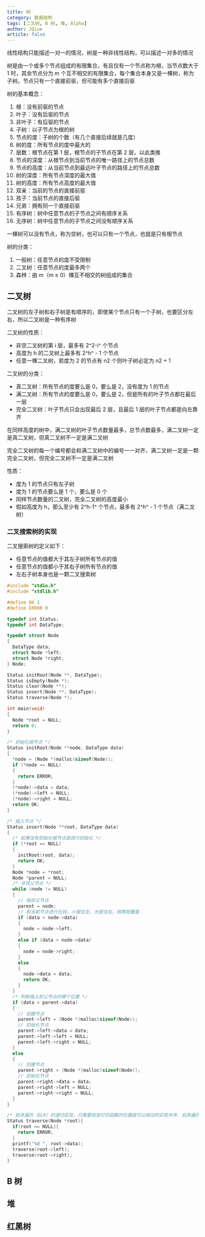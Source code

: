 ```yaml
---
title: 树
category: 数据结构
tags: [二叉树, B 树, 堆, Alpha]
author: JQiue
article: false
---
```


线性结构只能描述一对一的情况，树是一种非线性结构，可以描述一对多的情况

树是由一个或多个节点组成的有限集合，有且仅有一个节点称为根，当节点数大于 1 时，其余节点分为 m 个互不相交的有限集合，每个集合本身又是一棵树，称为子树。节点只有一个直接前驱，但可能有多个直接后驱

树的基本概念：

1. 根：没有前驱的节点
2. 叶子：没有后驱的节点
3. 非叶子：有后驱的节点
4. 子树：以子节点为根的树
5. 节点的度：子树的个数（有几个直接后续就是几度）
6. 树的度：所有节点的度中最大的
7. 层数：根节点在第 1 层，根节点的子节点在第 2 层，以此类推
8. 节点的深度：从根节点到当前节点的唯一路径上的节点总数
9. 节点的高度：从当前节点到最远叶子节点的路径上的节点总数
10. 树的深度：所有节点深度的最大值
11. 树的高度：所有节点高度的最大值
12. 双亲：当前的节点的直接前驱
13. 孩子：当前节点的直接后驱
14. 兄弟：拥有同一个直接前驱
15. 有序树：树中任意节点的子节点之间有顺序关系
16. 无序树：树中任意节点的子节点之间没有顺序关系

一棵树可以没有节点，称为空树，也可以只有一个节点，也就是只有根节点

树的分类：

1. 一般树：任意节点的度不受限制
2. 二叉树：任意节点的度最多两个
3. 森林：由 m（m ≥ 0）棵互不相交的树组成的集合

## 二叉树

二叉树的左子树和右子树是有顺序的，即使某个节点只有一个子树，也要区分左右，所以二叉树是一种有序树

二叉树的性质：

+ 非空二叉树的第 i 层，最多有 2^2-i^ 个节点
+ 高度为 h 的二叉树上最多有 2^h^ - 1 个节点
+ 任意一棵二叉树，若度为 2 的节点有 n2 个则叶子树必定为 n2 + 1

二叉树的分类：

+ 真二叉树：所有节点的度要么是 0，要么是 2，没有度为 1 的节点
+ 满二叉树：所有节点的度要么是 0，要么是 2，但是所有的叶子节点都在最后一层
+ 完全二叉树：叶子节点只会出现最后 2 层，且最后 1 层的叶子节点都是向左靠齐

在同样高度的树中，满二叉树的叶子节点数量最多，总节点数最多，满二叉树一定是真二叉树，但真二叉树不一定是满二叉树

完全二叉树的每一个编号都会和满二叉树中的编号一一对齐，满二叉树一定是一颗完全二叉树，但完全二叉树不一定是满二叉树

性质：

+ 度为 1 的节点只有左子树
+ 度为 1 的节点要么是 1 个，要么是 0 个
+ 同样节点数量的二叉树，完全二叉树的高度最小
+ 假如高度为 h，那么至少有 2^h-1^ 个节点，最多有 2^h^ - 1 个节点（满二叉树）

### 二叉搜索树的实现

二叉搜索树的定义如下：

+ 任意节点的值都大于其左子树所有节点的值
+ 任意节点的值都小于其右子树所有节点的值
+ 左右子树本身也是一颗二叉搜索树

<CodeGroup>

<CodeGroupItem title="C" active>

```c
#include "stdio.h"
#include "stdlib.h"

#define OK 1
#define ERROR 0

typedef int Status;
typedef int DataType;

typedef struct Node
{
  DataType data;
  struct Node *left;
  struct Node *right;
} Node;

Status initRoot(Node **, DataType);
Status isEmpty(Node *);
Status clear(Node **);
Status insert(Node **, DataType);
Status traverse(Node *);

int main(void)
{
  Node *root = NULL;
  return 0;
}

/* 初始化根节点 */
Status initRoot(Node **node, DataType data)
{
  *node = (Node *)malloc(sizeof(Node));
  if (*node == NULL)
  {
    return ERROR;
  }
  (*node)->data = data;
  (*node)->left = NULL;
  (*node)->right = NULL;
  return OK;
}

/* 插入节点 */
Status insert(Node **root, DataType data)
{
  /* 如果没有初始化根节点就进行初始化 */
  if (*root == NULL)
  {
    initRoot(root, data);
    return OK;
  }
  Node *node = *root;
  Node *parent = NULL;
  /* 寻找父节点 */
  while (node != NULL)
  {
    // 保存父节点
    parent = node;
    // 和当前节点进行比较，小就往左，大就往右，相等就覆盖
    if (data < node->data)
    {
      node = node->left;
    }
    else if (data > node->data)
    {
      node = node->right;
    }
    else
    {
      node->data = data;
      return OK;
    }
  }
  /* 判断插入到父节点的哪个位置 */
  if (data < parent->data)
  {
    // 创建节点
    parent->left = (Node *)malloc(sizeof(Node));
    // 初始化节点
    parent->left->data = data;
    parent->left->left = NULL;
    parent->left->right = NULL;
  }
  else
  {
    // 创建节点
    parent->right = (Node *)malloc(sizeof(Node));
    // 初始化节点
    parent->right->data = data;
    parent->right->left = NULL;
    parent->right->right = NULL;
  }
}

/* 前序遍历（DLR）的递归实现，只需要改变打印函数的位置就可以相应的实现中序、后序遍历 */
Status traverse(Node *root){
  if(root == NULL){
    return ERROR;
  }
  printf("%d ", root->data);
  traverse(root->left);
  traverse(root->right);
}
```

</CodeGroupItem>

</CodeGroup>

## B 树

## 堆

## 红黑树
